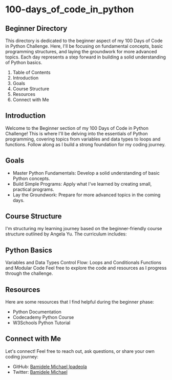 # 100-days_of_code_in_python

## Beginner Directory
This directory is dedicated to the beginner aspect of my 100 Days of Code in Python Challenge. Here, I'll be focusing on fundamental concepts, basic programming structures, and laying the groundwork for more advanced topics. Each day represents a step forward in building a solid understanding of Python basics.

1. Table of Contents
2. Introduction
3. Goals
4. Course Structure
5. Resources
6. Connect with Me

## Introduction
Welcome to the Beginner section of my 100 Days of Code in Python Challenge! This is where I'll be delving into the essentials of Python programming, covering topics from variables and data types to loops and functions. Follow along as I build a strong foundation for my coding journey.

## Goals
- Master Python Fundamentals: Develop a solid understanding of basic Python concepts.
- Build Simple Programs: Apply what I've learned by creating small, practical programs.
- Lay the Groundwork: Prepare for more advanced topics in the coming days.

## Course Structure
I'm structuring my learning journey based on the beginner-friendly course structure outlined by Angela Yu. The curriculum includes:

## Python Basics
Variables and Data Types
Control Flow: Loops and Conditionals
Functions and Modular Code
Feel free to explore the code and resources as I progress through the challenge.

## Resources
Here are some resources that I find helpful during the beginner phase:

- Python Documentation
- Codecademy Python Course
- W3Schools Python Tutorial

## Connect with Me
Let's connect! Feel free to reach out, ask questions, or share your own coding journey:

- GitHub: [Bamidele Michael Ipadeola](https://github.com/obamtechnetworks)
- Twitter: [Bamidele Michael](https://twitter.com/_obamidele)
